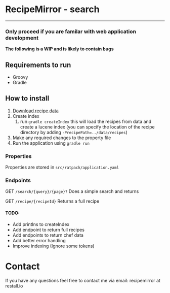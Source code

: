 # RecipeMirror - search



___

### Only proceed if you are familar with web application development

**The following is a WIP and is likely to contain bugs**

## Requirements to run
* Groovy
* Gradle

## How to install
1. [Download recipe data](https://github.com/Conorrr/recipemirror-data)
1. Create index
   1. run `gradle createIndex` this will load the recipes from data and create a lucene index (you can specify the location of the recipe directory by adding `-PrecipePath=../data/recipes`)
1. Make any required changes to the property file
1. Run the application using `gradle run`

### Properties
Properties are stored in `src/ratpack/application.yaml`


### Endpoints
 GET `/search/{query}/{page}?`
 	Does a simple search and returns 

 GET `/recipe/{recipeId}`
 	Returns a full recipe


#### TODO:
* Add printlns to createIndex
* Add endpoint to return full recipes
* Add endpoints to return chef data
* Add better error handling
* Improve indexing (Ignore some tokens)

# Contact
If you have any questions feel free to contact me via email: recipemirror at restall.io
